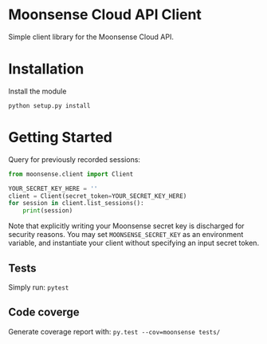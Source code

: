 # Moonsense Cloud API Client

Simple client library for the Moonsense Cloud API.

# Installation

Install the module

```shell
python setup.py install 
```

# Getting Started

Query for previously recorded sessions:

```python
from moonsense.client import Client

YOUR_SECRET_KEY_HERE = ''
client = Client(secret_token=YOUR_SECRET_KEY_HERE)
for session in client.list_sessions():
    print(session)
```

Note that explicitly writing your Moonsense secret key is discharged for security reasons. You may set `MOONSENSE_SECRET_KEY` as an
environment variable, and instantiate your client without specifying an input secret token.

## Tests

Simply run: `pytest`

## Code coverge

Generate coverage report with: `py.test --cov=moonsense tests/`
